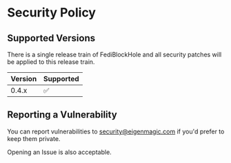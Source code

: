 # Security Policy

## Supported Versions

There is a single release train of FediBlockHole and all security patches will be applied to this release train.

| Version | Supported          |
| ------- | ------------------ |
| 0.4.x   | :white_check_mark: |

## Reporting a Vulnerability

You can report vulnerabilities to security@eigenmagic.com if you'd prefer to keep them private.

Opening an Issue is also acceptable.
